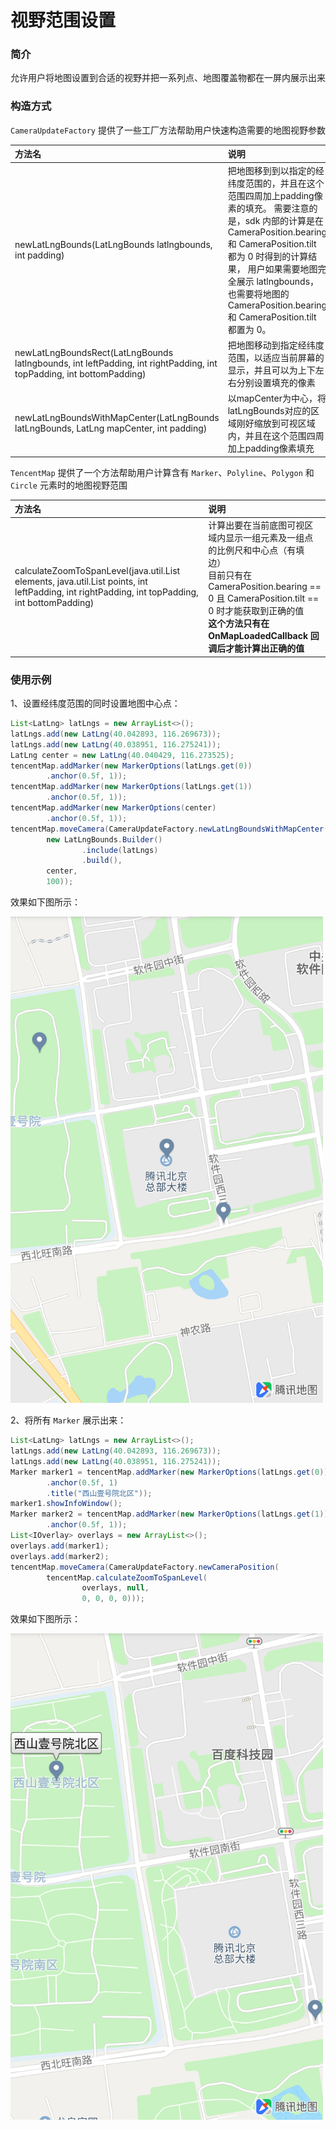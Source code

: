 # 视野范围设置

### 简介

允许用户将地图设置到合适的视野并把一系列点、地图覆盖物都在一屏内展示出来

### 构造方式

`CameraUpdateFactory` 提供了一些工厂方法帮助用户快速构造需要的地图视野参数

| 方法名 | 说明 |
| :- | :- |
| newLatLngBounds(LatLngBounds latlngbounds, int padding) | 把地图移到到以指定的经纬度范围的，并且在这个范围四周加上padding像素的填充。 需要注意的是，sdk 内部的计算是在CameraPosition.bearing 和 CameraPosition.tilt 都为 0 时得到的计算结果， 用户如果需要地图完全展示 latlngbounds，也需要将地图的 CameraPosition.bearing 和 CameraPosition.tilt 都置为 0。 |
| newLatLngBoundsRect(LatLngBounds latlngbounds, int leftPadding, int rightPadding, int topPadding, int bottomPadding) | 把地图移动到指定经纬度范围，以适应当前屏幕的显示，并且可以为上下左右分别设置填充的像素 |
| newLatLngBoundsWithMapCenter(LatLngBounds latLngBounds, LatLng mapCenter, int padding) | 以mapCenter为中心，将latLngBounds对应的区域刚好缩放到可视区域内，并且在这个范围四周加上padding像素填充 |

`TencentMap` 提供了一个方法帮助用户计算含有 `Marker`、`Polyline`、`Polygon` 和 `Circle` 元素时的地图视野范围

| 方法名 | 说明 |
| :- | :- |
| calculateZoomToSpanLevel(java.util.List<IOverlay> elements, java.util.List<LatLng> points, int leftPadding, int rightPadding, int topPadding, int bottomPadding) | 计算出要在当前底图可视区域内显示一组元素及一组点的比例尺和中心点（有填边）<br>目前只有在 CameraPosition.bearing == 0 且 CameraPosition.tilt == 0 时才能获取到正确的值<br>__这个方法只有在 OnMapLoadedCallback 回调后才能计算出正确的值__ |

### 使用示例

1、设置经纬度范围的同时设置地图中心点：

```java
List<LatLng> latLngs = new ArrayList<>();
latLngs.add(new LatLng(40.042893, 116.269673));
latLngs.add(new LatLng(40.038951, 116.275241));
LatLng center = new LatLng(40.040429, 116.273525);
tencentMap.addMarker(new MarkerOptions(latLngs.get(0))
        .anchor(0.5f, 1));
tencentMap.addMarker(new MarkerOptions(latLngs.get(1))
        .anchor(0.5f, 1));
tencentMap.addMarker(new MarkerOptions(center)
        .anchor(0.5f, 1));
tencentMap.moveCamera(CameraUpdateFactory.newLatLngBoundsWithMapCenter(
        new LatLngBounds.Builder()
                .include(latLngs)
                .build(),
        center,
        100));
```

效果如下图所示：

<img src="../images/camera/latlng-bound-with-center.png" width="500">

2、将所有 `Marker` 展示出来：

```java
List<LatLng> latLngs = new ArrayList<>();
latLngs.add(new LatLng(40.042893, 116.269673));
latLngs.add(new LatLng(40.038951, 116.275241));
Marker marker1 = tencentMap.addMarker(new MarkerOptions(latLngs.get(0))
        .anchor(0.5f, 1)
        .title("西山壹号院北区"));
marker1.showInfoWindow();
Marker marker2 = tencentMap.addMarker(new MarkerOptions(latLngs.get(1))
        .anchor(0.5f, 1));
List<IOverlay> overlays = new ArrayList<>();
overlays.add(marker1);
overlays.add(marker2);
tencentMap.moveCamera(CameraUpdateFactory.newCameraPosition(
        tencentMap.calculateZoomToSpanLevel(
                overlays, null,
                0, 0, 0, 0)));
```

效果如下图所示：

<img src="../images/camera/marker-bound.png" width="500">